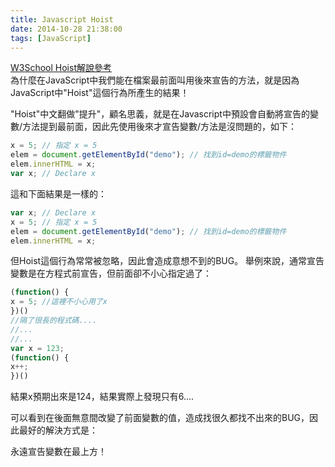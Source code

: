 ```yaml
---
title: Javascript Hoist
date: 2014-10-28 21:38:00
tags: [JavaScript]
---
```


[W3School Hoist解說參考](http://www.w3schools.com/js/js_hoisting.asp)  
為什麼在JavaScript中我們能在檔案最前面叫用後來宣告的方法，就是因為JavaScript中"Hoist"這個行為所產生的結果！
<!-- more -->

"Hoist"中文翻做"提升"，顧名思義，就是在Javascript中預設會自動將宣告的變數/方法提到最前面，因此先使用後來才宣告變數/方法是沒問題的，如下：
```Javascript
x = 5; // 指定 x = 5
elem = document.getElementById("demo"); // 找到id=demo的標籤物件
elem.innerHTML = x;                     
var x; // Declare x
```
這和下面結果是一樣的：
```Javascript
var x; // Declare x
x = 5; // 指定 x = 5
elem = document.getElementById("demo"); // 找到id=demo的標籤物件
elem.innerHTML = x;
```

但Hoist這個行為常常被忽略，因此會造成意想不到的BUG。
舉例來說，通常宣告變數是在方程式前宣告，但前面卻不小心指定過了：
```Javascript
(function() {
x = 5; //這裡不小心用了x
})()
//隔了很長的程式碼....
//...
//...
var x = 123; 
(function() { 
x++; 
})()
```
結果x預期出來是124，結果實際上發現只有6.... 

可以看到在後面無意間改變了前面變數的值，造成找很久都找不出來的BUG，因此最好的解決方式是：

永遠宣告變數在最上方！